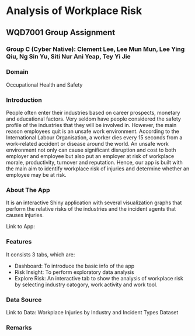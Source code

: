 # Analysis of Workplace Risk
## WQD7001 Group Assignment
### Group C (Cyber Native): Clement Lee, Lee Mun Mun, Lee Ying Qiu, Ng Sin Yu, Siti Nur Ani Yeap, Tey Yi Jie

### Domain
Occupational Health and Safety

### Introduction
People often enter their industries based on career prospects, monetary and educational factors. Very seldom have people considered the safety profile of the industries that they will be involved in. However, the main reason employees quit is an unsafe work environment. According to the International Labour Organisation, a worker dies every 15 seconds from a work-related accident or disease around the world. An unsafe work environment not only can cause significant disruption and cost to both employer and employee but also put an employer at risk of workplace morale, productivity, turnover and reputation. Hence, our app is built with the main aim to identify workplace risk of injuries and determine whether an employee may be at risk.

### About The App
It is an interactive Shiny application with several visualization graphs that perform the relative risks of the industries and the incident agents that causes injuries.

Link to App: 

### Features
It consists 3 tabs, which are:
- Dashboard: To introduce the basic info of the app
- Risk Insight: To perform exploratory data analysis
- Explore Risk: An interactive tab to show the analysis of workplace risk by selecting industry catogory, work activity and work tool.

### Data Source
Link to Data: Workplace Injuries by Industry and Incident Types Dataset

### Remarks
